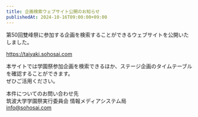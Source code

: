 ```yaml
---
title: 企画検索ウェブサイト公開のお知らせ
publishedAt: 2024-10-16T09:00:00+09:00
---
```


第50回雙峰祭に参加する企画を検索することができるウェブサイトを公開いたしました。

https://taiyaki.sohosai.com

本サイトでは学園祭参加企画を検索できるほか、ステージ企画のタイムテーブルを確認することができます。  
ぜひご活用ください。

本件についてのお問い合わせ先  
筑波大学学園祭実行委員会 情報メディアシステム局  
info@sohosai.com
